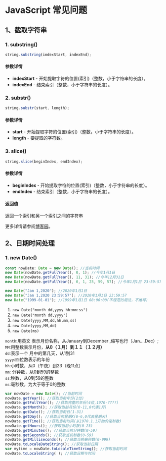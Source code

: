 # JavaScript 常见问题

## 1、截取字符串

### 1. substring()

```javascript
string.substring(indexStart, indexEnd);
```

#### 参数详情

* **indexStart** - 开始提取字符的位置(索引)（整数，小于字符串的长度）。
* **indexEnd** - 结束索引（整数，小于字符串的长度）。

### 2. substr()

```javascript
string.substr(start, length);
```

#### 参数详情

* **start** - 开始提取字符的位置(索引)（整数，小于字符串的长度）。
* **length** - 要提取的字符数。

### 3. slice()

```javascript
string.slice(beginIndex, endIndex);
```

#### 参数详情

* **beginIndex** - 开始提取字符的位置(索引)（整数，小于字符串的长度）。
* **endIndex** - 结束索引（整数，小于字符串的长度）。

#### 返回值

返回一个索引和另一个索引之间的字符串

更多详情请参阅[博客园](https://www.cnblogs.com/wangyulue/p/7718532.html)。

## 2、日期时间处理

### 1. new Date()

```typescript
const nowDate: Date = new Date(); //当前时间
new Date(nowDate.getFullYear(), 0, 1); //今年1月1日
new Date(nowDate.getFullYear(), 11, 31); //今年12月31日
new Date(nowDate.getFullYear(), 0, 1, 23, 59, 57); //今年1月1日 23:59:57

new Date("Jan 1,2020"); //2020年1月1日
new Date("Jan 1,2020 23:59:57"); //2020年1月1日 23:59:57
new Date("1999-01-01"); //1999年1月1日 08:00:00(不规范的用法，不推荐)
```

1. `new Date("month dd,yyyy hh:mm:ss")`
2. `new Date("month dd,yyyy")`
3. &#x20;`new Date(yyyy,MM,dd,hh,mm,ss)`
4. `new Date(yyyy,MM,dd)`
5. `new Date(ms)`

`month`:用英文 表示月份名称，从January到December ,缩写也行（Jan....Dec）;\
`MM`:用整数表示月份，**从0（１月）到１１（１２月）**\
`dd`:表示一个 月中的第几天，从1到31\
`yyyy`:四位数表示的年份\
`hh`:小时数，从0（午夜）到23（晚11点）\
`mm`: 分钟数，从0到59的整数\
`ss`:秒数，从0到59的整数\
`ms`:毫秒数，为大于等于0的整数

```javascript
var nowDate = new Date(); //当前时间
nowDate.getYear(); //获取当前年份(2位)
nowDate.getFullYear(); //获取完整的年份(4位,1970-????)
nowDate.getMonth(); //获取当前月份(0-11,0代表1月)
nowDate.getDate(); //获取当前日(1-31)
nowDate.getDay(); //获取当前星期X(0-6,0代表星期天)
nowDate.getTime(); //获取当前时间(从1970.1.1开始的毫秒数)
nowDate.getHours(); //获取当前小时数(0-23)
nowDate.getMinutes(); //获取当前分钟数(0-59)
nowDate.getSeconds(); //获取当前秒数(0-59)
nowDate.getMilliseconds(); //获取当前毫秒数(0-999)
nowDate.toLocaleDateString(); //获取当前日期
var mytime = nowDate.toLocaleTimeString(); //获取当前时间
nowDate.toLocaleString( ); //获取日期与时间
```
